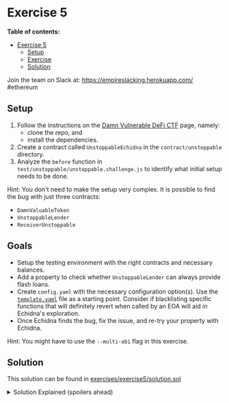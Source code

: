 # Exercise 5

**Table of contents:**

- [Exercise 5](#exercise-5)
  - [Setup](#setup)
  - [Exercise](#exercise)
  - [Solution](#solution)

Join the team on Slack at: https://empireslacking.herokuapp.com/ #ethereum

## Setup

1. Follow the instructions on the [Damn Vulnerable DeFi CTF][ctf] page, namely:
    - clone the repo, and
    - install the dependencies.
2. Create a contract called `UnstoppableEchidna` in the `contract/unstoppable` directory.
3. Analyze the `before` function in `test/unstoppable/unstoppable.challenge.js` to identify what initial setup needs to be done.

Hint: You don't need to make the setup very complex. It is possible to find the bug with just three contracts:
  - `DamnValuableToken`
  - `UnstoppableLender`
  - `ReceiverUnstoppable`

## Goals

- Setup the testing environment with the right contracts and necessary balances.
- Add a property to check whether `UnstoppableLender` can always provide flash loans.
- Create `config.yaml` with the necessary configuration option(s). Use the [`template.yaml`](./exercises/exercise5/template.yaml) file as a starting point. 
Consider if blacklisting specific functions that will definitely revert when called by an EOA will aid in Echidna's exploration.
- Once Echidna finds the bug, fix the issue, and re-try your property with Echidna.

Hint: You might have to use the `--multi-abi` flag in this exercise.
## Solution

This solution can be found in [exercises/exercise5/solution.sol](./exercises/exercise5/solution.sol)

[ctf]: https://www.damnvulnerabledefi.xyz/

<details>
<summary>Solution Explained (spoilers ahead)</summary>

The goal of the unstoppable challenge is to realize that `UnstoppableLender` has two modes of tracking its balance: `poolBalance` and `damnValuableToken.balanceOf(address(this))`.

`poolBalance` is added to when someone calls `depositTokens()`.

However, a user can call `damnValuableToken.transfer()` directly and increase the `balanceOf(address(this))` without increasing `poolBalance`.

Now, the two balance trackers are out-of-sync.

When Echidna calls `pool.flashLoan(10)`, the assertion `assert(poolBalance == balanceBefore)` in `UnstoppableLender` will break and the pool can no longer provide flash loans.

See example output below from Echidna:

```bash
$ npx hardhat clean && npx hardhat compile --force && echidna-test . --contract UnstoppableEchidna --multi-abi --config contracts/unstoppable/config.yaml

...

echidna_testFlashLoan: failed!💥  
  Call sequence:
    transfer(0x62d69f6867a0a084c6d313943dc22023bc263691,1296000)

...
```
</details>
